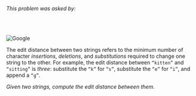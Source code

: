 ###### This problem was asked by:
<br>

![Google](https://upload.wikimedia.org/wikipedia/commons/thumb/2/2f/Google_2015_logo.svg/1200px-Google_2015_logo.svg.png)

The edit distance between two strings refers to the minimum number of character *insertions*, *deletions*, and *substitutions* required to change one string to the other. For example, the edit distance between `“kitten”` and `“sitting”` is _three_: substitute the `“k”` for `“s”`, substitute the `“e”` for `“i”`, and append a `“g”`.

_Given two strings, compute the edit distance between them._
